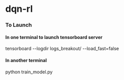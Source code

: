 # dqn-rl

### To Launch

#### In one terminal to launch tensorboard server
tensorboard --logdir logs_breakout/ --load_fast=false

#### In another terminal
python train_model.py
